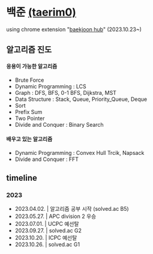 # 백준 [(taerim0)](https://solved.ac/profile/taerim0)

using chrome extension "[baekjoon hub](https://github.com/BaekjoonHub/BaekjoonHub)" (2023.10.23~)

## 알고리즘 진도

#### 응용이 가능한 알고리즘

- Brute Force
- Dynamic Programming : LCS
- Graph : DFS, BFS, 0-1 BFS, Dijkstra, MST
- Data Structure : Stack, Queue, Priority_Queue, Deque
- Sort
- Prefix Sum
- Two Pointer
- Divide and Conquer : Binary Search

#### 배우고 있는 알고리즘

 - Dynamic Programming : Convex Hull Trcik, Napsack
 - Divide and Conquer : FFT

## timeline
### 2023
- 2023.04.02. | 알고리즘 공부 시작 (solved.ac B5)
- 2023.05.27. | APC division 2 우승
- 2023.07.01. | UCPC 예선탈
- 2023.09.27. | solved.ac G2
- 2023.10.20. | ICPC 예선탈
- 2023.10.26. | solved.ac G1
